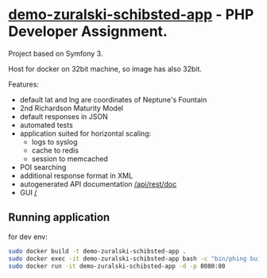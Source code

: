 # [demo-zuralski-schibsted-app](http://demo-zuralski-schibsted-app.dev/) - PHP Developer Assignment. 

Project based on Symfony 3.

Host for docker on 32bit machine, so image has also 32bit.

Features:
  - default lat and lng are coordinates of Neptune's Fountain
  - 2nd Richardson   Maturity   Model
  - default responses in JSON
  - automated tests
  - application suited for horizontal scaling:
    - logs to syslog
    - cache to redis
    - session to memcached
  - POI searching
  - additional response format in XML
  - auto­generated API documentation [/api/rest/doc](http://demo-zuralski-schibsted-app.dev/api/rest/doc)
  - GUI [/](http://demo-zuralski-schibsted-app.dev/)

## Running application

for dev env:
```bash
sudo docker build -t demo-zuralski-schibsted-app .
sudo docker exec -it demo-zuralski-schibsted-app bash -c "bin/phing build:dev"
sudo docker run -it demo-zuralski-schibsted-app -d -p 8080:80
```
